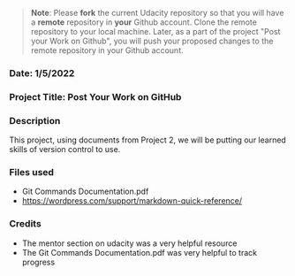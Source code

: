 >**Note**: Please **fork** the current Udacity repository so that you will have a **remote** repository in **your** Github account. Clone the remote repository to your local machine. Later, as a part of the project "Post your Work on Github", you will push your proposed changes to the remote repository in your Github account.

### Date: 1/5/2022


### Project Title: Post Your Work on GitHub


### Description
This project, using documents from Project 2, we will be putting our learned skills of version control to use.

### Files used
* Git Commands Documentation.pdf
* https://wordpress.com/support/markdown-quick-reference/

### Credits
* The mentor section on udacity was a very helpful resource
* The Git Commands Documentation.pdf was very helpful to track progress
